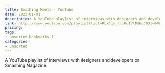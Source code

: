 ```yaml
---
title: Smashing Meets - YouTube
date: 2023-01-01
description: A YouTube playlist of interviews with designers and developers on Smashing Magazine.
link: https://www.youtube.com/playlist?list=PLxQqv_fazRs1VlMEbqC0Jlw6VFd97UpT2
pricing: 
tags: 
- unsorted-bookmarks-1 
categories: 
- unsorted 
---
```


A YouTube playlist of interviews with designers and developers on Smashing Magazine.